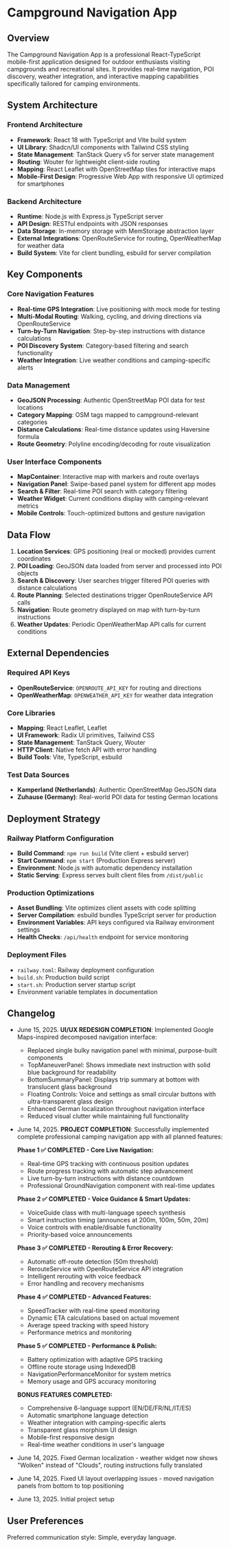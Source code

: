 # Campground Navigation App

## Overview

The Campground Navigation App is a professional React-TypeScript mobile-first application designed for outdoor enthusiasts visiting campgrounds and recreational sites. It provides real-time navigation, POI discovery, weather integration, and interactive mapping capabilities specifically tailored for camping environments.

## System Architecture

### Frontend Architecture
- **Framework**: React 18 with TypeScript and Vite build system
- **UI Library**: Shadcn/UI components with Tailwind CSS styling
- **State Management**: TanStack Query v5 for server state management
- **Routing**: Wouter for lightweight client-side routing
- **Mapping**: React Leaflet with OpenStreetMap tiles for interactive maps
- **Mobile-First Design**: Progressive Web App with responsive UI optimized for smartphones

### Backend Architecture
- **Runtime**: Node.js with Express.js TypeScript server
- **API Design**: RESTful endpoints with JSON responses
- **Data Storage**: In-memory storage with MemStorage abstraction layer
- **External Integrations**: OpenRouteService for routing, OpenWeatherMap for weather data
- **Build System**: Vite for client bundling, esbuild for server compilation

## Key Components

### Core Navigation Features
- **Real-time GPS Integration**: Live positioning with mock mode for testing
- **Multi-Modal Routing**: Walking, cycling, and driving directions via OpenRouteService
- **Turn-by-Turn Navigation**: Step-by-step instructions with distance calculations
- **POI Discovery System**: Category-based filtering and search functionality
- **Weather Integration**: Live weather conditions and camping-specific alerts

### Data Management
- **GeoJSON Processing**: Authentic OpenStreetMap POI data for test locations
- **Category Mapping**: OSM tags mapped to campground-relevant categories
- **Distance Calculations**: Real-time distance updates using Haversine formula
- **Route Geometry**: Polyline encoding/decoding for route visualization

### User Interface Components
- **MapContainer**: Interactive map with markers and route overlays
- **Navigation Panel**: Swipe-based panel system for different app modes
- **Search & Filter**: Real-time POI search with category filtering
- **Weather Widget**: Current conditions display with camping-relevant metrics
- **Mobile Controls**: Touch-optimized buttons and gesture navigation

## Data Flow

1. **Location Services**: GPS positioning (real or mocked) provides current coordinates
2. **POI Loading**: GeoJSON data loaded from server and processed into POI objects
3. **Search & Discovery**: User searches trigger filtered POI queries with distance calculations
4. **Route Planning**: Selected destinations trigger OpenRouteService API calls
5. **Navigation**: Route geometry displayed on map with turn-by-turn instructions
6. **Weather Updates**: Periodic OpenWeatherMap API calls for current conditions

## External Dependencies

### Required API Keys
- **OpenRouteService**: `OPENROUTE_API_KEY` for routing and directions
- **OpenWeatherMap**: `OPENWEATHER_API_KEY` for weather data integration

### Core Libraries
- **Mapping**: React Leaflet, Leaflet
- **UI Framework**: Radix UI primitives, Tailwind CSS
- **State Management**: TanStack Query, Wouter
- **HTTP Client**: Native fetch API with error handling
- **Build Tools**: Vite, TypeScript, esbuild

### Test Data Sources
- **Kamperland (Netherlands)**: Authentic OpenStreetMap GeoJSON data
- **Zuhause (Germany)**: Real-world POI data for testing German locations

## Deployment Strategy

### Railway Platform Configuration
- **Build Command**: `npm run build` (Vite client + esbuild server)
- **Start Command**: `npm start` (Production Express server)
- **Environment**: Node.js with automatic dependency installation
- **Static Serving**: Express serves built client files from `/dist/public`

### Production Optimizations
- **Asset Bundling**: Vite optimizes client assets with code splitting
- **Server Compilation**: esbuild bundles TypeScript server for production
- **Environment Variables**: API keys configured via Railway environment settings
- **Health Checks**: `/api/health` endpoint for service monitoring

### Deployment Files
- `railway.toml`: Railway deployment configuration
- `build.sh`: Production build script
- `start.sh`: Production server startup script
- Environment variable templates in documentation

## Changelog

- June 15, 2025. **UI/UX REDESIGN COMPLETION**: Implemented Google Maps-inspired decomposed navigation interface:
  - Replaced single bulky navigation panel with minimal, purpose-built components
  - TopManeuverPanel: Shows immediate next instruction with solid blue background for readability
  - BottomSummaryPanel: Displays trip summary at bottom with translucent glass background  
  - Floating Controls: Voice and settings as small circular buttons with ultra-transparent glass design
  - Enhanced German localization throughout navigation interface
  - Reduced visual clutter while maintaining full functionality

- June 14, 2025. **PROJECT COMPLETION**: Successfully implemented complete professional camping navigation app with all planned features:
  
  **Phase 1 ✅ COMPLETED - Core Live Navigation:**
  - Real-time GPS tracking with continuous position updates
  - Route progress tracking with automatic step advancement
  - Live turn-by-turn instructions with distance countdown
  - Professional GroundNavigation component with real-time updates
  
  **Phase 2 ✅ COMPLETED - Voice Guidance & Smart Updates:**
  - VoiceGuide class with multi-language speech synthesis
  - Smart instruction timing (announces at 200m, 100m, 50m, 20m)
  - Voice controls with enable/disable functionality
  - Priority-based voice announcements
  
  **Phase 3 ✅ COMPLETED - Rerouting & Error Recovery:**
  - Automatic off-route detection (50m threshold)
  - RerouteService with OpenRouteService API integration
  - Intelligent rerouting with voice feedback
  - Error handling and recovery mechanisms
  
  **Phase 4 ✅ COMPLETED - Advanced Features:**
  - SpeedTracker with real-time speed monitoring
  - Dynamic ETA calculations based on actual movement
  - Average speed tracking with speed history
  - Performance metrics and monitoring
  
  **Phase 5 ✅ COMPLETED - Performance & Polish:**
  - Battery optimization with adaptive GPS tracking
  - Offline route storage using IndexedDB
  - NavigationPerformanceMonitor for system metrics
  - Memory usage and GPS accuracy monitoring
  
  **BONUS FEATURES COMPLETED:**
  - Comprehensive 6-language support (EN/DE/FR/NL/IT/ES)
  - Automatic smartphone language detection
  - Weather integration with camping-specific alerts
  - Transparent glass morphism UI design
  - Mobile-first responsive design
  - Real-time weather conditions in user's language

- June 14, 2025. Fixed German localization - weather widget now shows "Wolken" instead of "Clouds", routing instructions fully translated
- June 14, 2025. Fixed UI layout overlapping issues - moved navigation panels from bottom to top positioning
- June 13, 2025. Initial project setup

## User Preferences

Preferred communication style: Simple, everyday language.